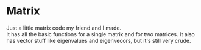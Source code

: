 # Matrix
Just a little matrix code my friend and I made.  
It has all the basic functions for a single matrix and for two matrices.
It also has vector stuff like eigenvalues and eigenvecors, but it's still very crude. 
